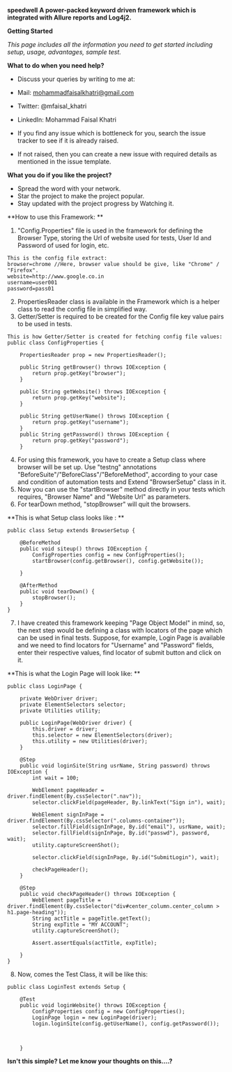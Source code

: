 **speedwell**
**A power-packed keyword driven framework which is integrated with Allure reports and Log4j2.**

**Getting Started**

*This page includes all the information you need to get started including setup, usage, advantages, sample test.*

**What to do when you need help?**
* Discuss your queries by writing to me at: 
* Mail: mohammadfaisalkhatri@gmail.com 
* Twitter: @mfaisal_khatri 
* LinkedIn: Mohammad Faisal Khatri

* If you find any issue which is bottleneck for you, search the issue tracker to see if it is already raised.
* If not raised, then you can create a new issue with required details as mentioned in the issue template.

**What you do if you like the project?**
* Spread the word with your network.
* Star the project to make the project popular.
* Stay updated with the project progress by Watching it.

**How to use this Framework: **
01. "Config.Properties" file is used in the framework for defining the Browser Type, storing the Url of website used for tests, User Id and Password of used for login, etc.

```
This is the config file extract: 
browser=chrome //Here, browser value should be give, like "Chrome" / "Firefox".
website=http://www.google.co.in
username=user001
password=pass01
```

02. PropertiesReader class is available in the Framework which is a helper class to read the config file in simplified way.
03. Getter/Setter is required to be created for the Config file key value pairs to be used in tests.

```
This is how Getter/Setter is created for fetching config file values:
public class ConfigProperties {

	PropertiesReader prop = new PropertiesReader();

	public String getBrowser() throws IOException {
		return prop.getKey("browser");
	}

	public String getWebsite() throws IOException {
		return prop.getKey("website");
	}

	public String getUserName() throws IOException {
		return prop.getKey("username");
	}
	public String getPassword() throws IOException {
		return prop.getKey("password");
	}
```

04. For using this framework, you have to create a Setup class where browser will be set up. Use "testng" annotations "BeforeSuite"/"BeforeClass"/"BeforeMethod", according to your case and condition of automation tests and Extend "BrowserSetup" class in it.
05. Now you can use the "startBrowser" method directly in your tests which requires, "Browser Name" and "Website Url" as parameters.
06. For tearDown method, "stopBrowser" will quit the browsers.

**This is what Setup class looks like : **
```
public class Setup extends BrowserSetup {

	@BeforeMethod
	public void siteup() throws IOException {
		ConfigProperties config = new ConfigProperties();
		startBrowser(config.getBrowser(), config.getWebsite());

	}

	@AfterMethod
	public void tearDown() {
		stopBrowser();
	}
}
```

07. I have created this framework keeping "Page Object Model" in mind, so, the next step would be defining a class with locators of the page which can be used in final tests.
Suppose, for example, Login Page is available and we need to find locators for "Username" and "Password" fields, enter their respective values, find locator of submit button and click on it. 

**This is what the Login Page will look like: **

```
public class LoginPage {

	private WebDriver driver;
	private ElementSelectors selector;
	private Utilities utility;

	public LoginPage(WebDriver driver) {
		this.driver = driver;
		this.selector = new ElementSelectors(driver);
		this.utility = new Utilities(driver);
	}

	@Step
	public void loginSite(String usrName, String password) throws IOException {
		int wait = 100;

		WebElement pageHeader = driver.findElement(By.cssSelector(".nav"));
		selector.clickField(pageHeader, By.linkText("Sign in"), wait);

		WebElement signInPage = driver.findElement(By.cssSelector(".columns-container"));
		selector.fillField(signInPage, By.id("email"), usrName, wait);
		selector.fillField(signInPage, By.id("passwd"), password, wait);
		utility.captureScreenShot();

		selector.clickField(signInPage, By.id("SubmitLogin"), wait);

		checkPageHeader();
	}

	@Step
	public void checkPageHeader() throws IOException {
		WebElement pageTitle = driver.findElement(By.cssSelector("div#center_column.center_column > h1.page-heading"));
		String actTitle = pageTitle.getText();
		String expTitle = "MY ACCOUNT";
		utility.captureScreenShot();

		Assert.assertEquals(actTitle, expTitle);

	}
}
```
08. Now, comes the Test Class, it will be like this: 
```
public class LoginTest extends Setup {

	@Test
	public void loginWebsite() throws IOException {
		ConfigProperties config = new ConfigProperties();
		LoginPage login = new LoginPage(driver);
		login.loginSite(config.getUserName(), config.getPassword());
		
		
		
	}
```

**Isn't this simple? Let me know your thoughts on this....?**
